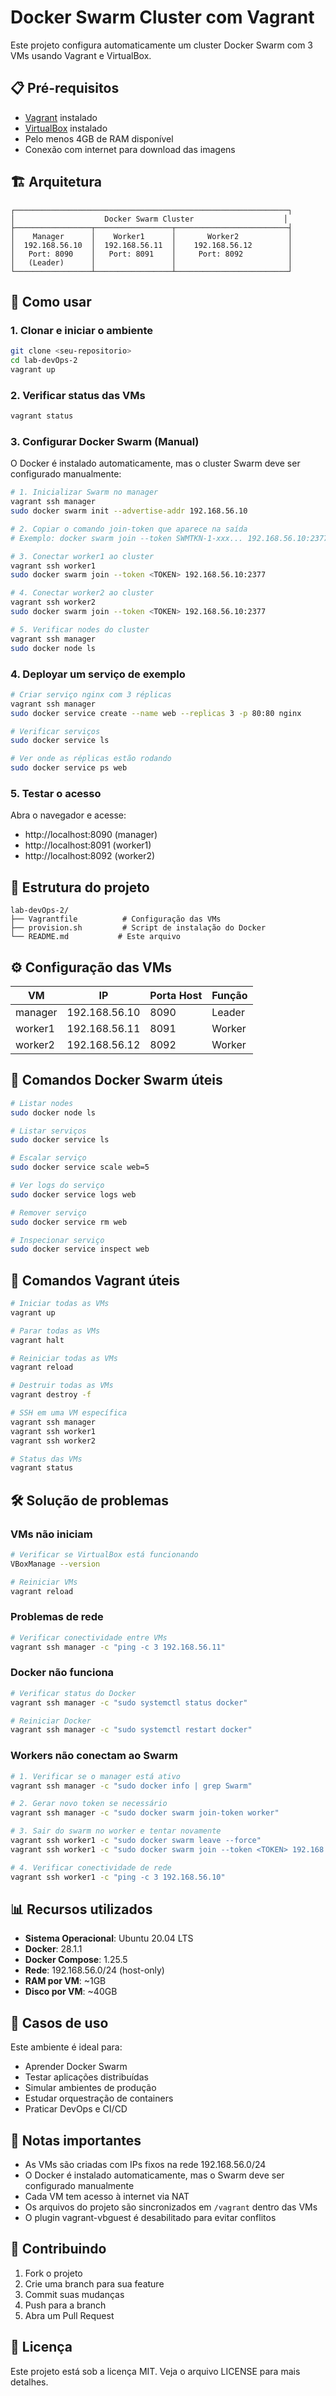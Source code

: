 # Docker Swarm Cluster com Vagrant

Este projeto configura automaticamente um cluster Docker Swarm com 3 VMs usando Vagrant e VirtualBox.

## 📋 Pré-requisitos

- [Vagrant](https://www.vagrantup.com/downloads) instalado
- [VirtualBox](https://www.virtualbox.org/wiki/Downloads) instalado
- Pelo menos 4GB de RAM disponível
- Conexão com internet para download das imagens

## 🏗️ Arquitetura

```
┌─────────────────────────────────────────────────────────────┐
│                    Docker Swarm Cluster                    │
├─────────────────┬─────────────────┬─────────────────────────┤
│    Manager      │    Worker1      │       Worker2           │
│  192.168.56.10  │  192.168.56.11  │    192.168.56.12        │
│   Port: 8090    │   Port: 8091    │     Port: 8092          │
│   (Leader)      │                 │                         │
└─────────────────┴─────────────────┴─────────────────────────┘
```

## 🚀 Como usar

### 1. Clonar e iniciar o ambiente

```bash
git clone <seu-repositorio>
cd lab-devOps-2
vagrant up
```

### 2. Verificar status das VMs

```bash
vagrant status
```

### 3. Configurar Docker Swarm (Manual)

O Docker é instalado automaticamente, mas o cluster Swarm deve ser configurado manualmente:

```bash
# 1. Inicializar Swarm no manager
vagrant ssh manager
sudo docker swarm init --advertise-addr 192.168.56.10

# 2. Copiar o comando join-token que aparece na saída
# Exemplo: docker swarm join --token SWMTKN-1-xxx... 192.168.56.10:2377

# 3. Conectar worker1 ao cluster
vagrant ssh worker1
sudo docker swarm join --token <TOKEN> 192.168.56.10:2377

# 4. Conectar worker2 ao cluster
vagrant ssh worker2
sudo docker swarm join --token <TOKEN> 192.168.56.10:2377

# 5. Verificar nodes do cluster
vagrant ssh manager
sudo docker node ls
```

### 4. Deployar um serviço de exemplo

```bash
# Criar serviço nginx com 3 réplicas
vagrant ssh manager
sudo docker service create --name web --replicas 3 -p 80:80 nginx

# Verificar serviços
sudo docker service ls

# Ver onde as réplicas estão rodando
sudo docker service ps web
```

### 5. Testar o acesso

Abra o navegador e acesse:
- http://localhost:8090 (manager)
- http://localhost:8091 (worker1)
- http://localhost:8092 (worker2)

## 📁 Estrutura do projeto

```
lab-devOps-2/
├── Vagrantfile          # Configuração das VMs
├── provision.sh         # Script de instalação do Docker
└── README.md           # Este arquivo
```

## ⚙️ Configuração das VMs

| VM      | IP            | Porta Host | Função  |
|---------|---------------|------------|---------|
| manager | 192.168.56.10 | 8090       | Leader  |
| worker1 | 192.168.56.11 | 8091       | Worker  |
| worker2 | 192.168.56.12 | 8092       | Worker  |

## 🐳 Comandos Docker Swarm úteis

```bash
# Listar nodes
sudo docker node ls

# Listar serviços
sudo docker service ls

# Escalar serviço
sudo docker service scale web=5

# Ver logs do serviço
sudo docker service logs web

# Remover serviço
sudo docker service rm web

# Inspecionar serviço
sudo docker service inspect web
```

## 🔧 Comandos Vagrant úteis

```bash
# Iniciar todas as VMs
vagrant up

# Parar todas as VMs
vagrant halt

# Reiniciar todas as VMs
vagrant reload

# Destruir todas as VMs
vagrant destroy -f

# SSH em uma VM específica
vagrant ssh manager
vagrant ssh worker1
vagrant ssh worker2

# Status das VMs
vagrant status
```

## 🛠️ Solução de problemas

### VMs não iniciam
```bash
# Verificar se VirtualBox está funcionando
VBoxManage --version

# Reiniciar VMs
vagrant reload
```

### Problemas de rede
```bash
# Verificar conectividade entre VMs
vagrant ssh manager -c "ping -c 3 192.168.56.11"
```

### Docker não funciona
```bash
# Verificar status do Docker
vagrant ssh manager -c "sudo systemctl status docker"

# Reiniciar Docker
vagrant ssh manager -c "sudo systemctl restart docker"
```

### Workers não conectam ao Swarm
```bash
# 1. Verificar se o manager está ativo
vagrant ssh manager -c "sudo docker info | grep Swarm"

# 2. Gerar novo token se necessário
vagrant ssh manager -c "sudo docker swarm join-token worker"

# 3. Sair do swarm no worker e tentar novamente
vagrant ssh worker1 -c "sudo docker swarm leave --force"
vagrant ssh worker1 -c "sudo docker swarm join --token <TOKEN> 192.168.56.10:2377"

# 4. Verificar conectividade de rede
vagrant ssh worker1 -c "ping -c 3 192.168.56.10"
```

## 📊 Recursos utilizados

- **Sistema Operacional**: Ubuntu 20.04 LTS
- **Docker**: 28.1.1
- **Docker Compose**: 1.25.5
- **Rede**: 192.168.56.0/24 (host-only)
- **RAM por VM**: ~1GB
- **Disco por VM**: ~40GB

## 🎯 Casos de uso

Este ambiente é ideal para:
- Aprender Docker Swarm
- Testar aplicações distribuídas
- Simular ambientes de produção
- Estudar orquestração de containers
- Praticar DevOps e CI/CD

## 📝 Notas importantes

- As VMs são criadas com IPs fixos na rede 192.168.56.0/24
- O Docker é instalado automaticamente, mas o Swarm deve ser configurado manualmente
- Cada VM tem acesso à internet via NAT
- Os arquivos do projeto são sincronizados em `/vagrant` dentro das VMs
- O plugin vagrant-vbguest é desabilitado para evitar conflitos

## 🤝 Contribuindo

1. Fork o projeto
2. Crie uma branch para sua feature
3. Commit suas mudanças
4. Push para a branch
5. Abra um Pull Request

## 📄 Licença

Este projeto está sob a licença MIT. Veja o arquivo LICENSE para mais detalhes.